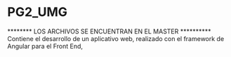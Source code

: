 # PG2_UMG
******** LOS ARCHIVOS SE ENCUENTRAN EN EL MASTER **********
Contiene  el desarrollo de un aplicativo web, realizado con el framework de Angular para el Front End, 
